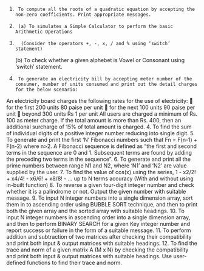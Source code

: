1.		To compute all the roots of a quadratic equation by accepting the non-zero coefficients. Print appropriate messages.
2.		(a)	To simulates a Simple Calculator to perform the basic Arithmetic Operations
3.		 (Consider the operators +, -, x, / and % using ‘switch’ statement)
   (b)	To check whether a given alphebet is Vowel or Consonant using ‘switch’ statement.
3.		To generate an electricity bill by accepting meter number of the consumer, number of units consumed and print out the detail charges for the below scenario:
An electricity board charges the following rates for the use of electricity: 
	for the first 200 units 80 paise per unit
	for the next 100 units 90 paise per unit 
	beyond 300 units Rs 1 per unit 
All users are charged a minimum of Rs. 100 as meter charge. If the total amount is more than Rs. 400, then an additional surcharge of 15% of total amount is charged.
4.		To find the sum of individual digits of a positive integer number reducing into single digit.
5.		To generate and print the first ‘N’ Fibonacci numbers such that Fn = F(n-1) + F(n-2) where n>2.
A Fibonacci sequence is defined as “the first and second terms in the sequence are 0 and 1. Subsequent terms are found by adding the preceding two terms in the sequence”.
6.		To generate and print all the prime numbers between range N1 and N2, where ‘N1’ and ‘N2’ are value supplied by the user.
7.		To find the value of cos(x) using the series, 1 - x2/2! + x4/4! - x6/6! + x8/8! - ... up to N terms accuracy (With and without using in-built function)
8.		To reverse a given four-digit integer number and check whether it is a palindrome or not. Output the given number with suitable message.
9.		To input N integer numbers into a single dimension array, sort them in to ascending order using BUBBLE SORT technique, and then to print both the given array and the sorted array with suitable headings.
10.		To input N integer numbers in ascending order into a single dimension array, and then to perform BINARY SEARCH for a given Key integer number and report success or failure in the form of a suitable message.
11.		To perform addition and subtraction of two matrices after checking their compatibility and print both input & output matrices with suitable headings. 
12.		To find the trace and norm of a given matrix A (M x N) by checking the compatibility and print both input & output matrices with suitable headings. Use user-defined functions to find their trace and norm.

